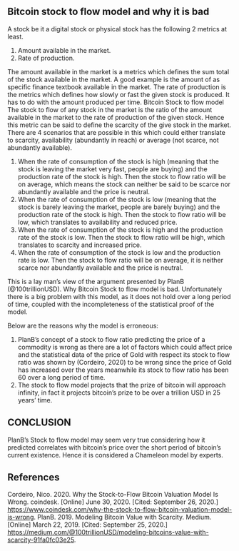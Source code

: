 ## Bitcoin stock to flow model and why it is bad
A stock be it a digital stock or physical stock has the following 2 metrics at least.
1. Amount available in the market.
2. Rate of production.


The amount available in the market is a metrics which defines the sum total of the stock available in the market. A good example is the amount of as specific finance textbook available in the market.
The rate of production is the metrics which defines how slowly or fast the given stock is produced. It has to do with the amount produced per time.
Bitcoin Stock to flow model
The stock to flow of any stock in the market is the ratio of the amount available in the market to the rate of production of the given stock. Hence this metric can be said to define the scarcity of the give stock in the market. 
There are 4 scenarios that are possible in this which could either translate to scarcity, availability (abundantly in reach) or average (not scarce, not abundantly available).
1.	When the rate of consumption of the stock is high (meaning that the stock is leaving the market very fast, people are buying) and the production rate of the stock is high. Then the stock to flow ratio will be on average, which means the stock can neither be said to be scarce nor abundantly available and the price is neutral.
2.	When the rate of consumption of the stock is low (meaning that the stock is barely leaving the market, people are barely buying) and the production rate of the stock is high. Then the stock to flow ratio will be low, which translates to availability and reduced price.
3.	When the rate of consumption of the stock is high and the production rate of the stock is low. Then the stock to flow ratio will be high, which translates to scarcity and increased price.
4.	When the rate of consumption of the stock is low and the production rate is low. Then the stock to flow ratio will be on average, it is neither scarce nor abundantly available and the price is neutral.


This is a lay man’s view of the argument presented by PlanB (@100trillionUSD).
Why Bitcoin Stock to flow model is bad.
Unfortunately there is a big problem with this model, as it does not hold over a long period of time, coupled with the incompleteness of the statistical proof of the model.

Below are the reasons why the model is erroneous:
1.	PlanB’s concept of a stock to flow ratio predicting the price of a commodity is wrong as there are a lot of factors which could affect price and the statistical data of the price of Gold with respect its stock to flow ratio was shown by (Cordeiro, 2020) to be wrong since the price of Gold has increased over the years meanwhile its stock to flow ratio has been 60 over a long period of time.
2.	The stock to flow model projects that the prize of bitcoin will approach infinity, in fact it projects bitcoin’s prize to be over a trillion USD in 25 years’ time.

## CONCLUSION
PlanB’s Stock to flow model may seem very true considering how it predicted correlates with bitcoin’s price over the short period of bitcoin’s current existence. Hence it is considered a Chameleon model by experts.

## References
Cordeiro, Nico. 2020. Why the Stock-to-Flow Bitcoin Valuation Model Is Wrong. coindesk. [Online] June 30, 2020. [Cited: September 26, 2020.] https://www.coindesk.com/why-the-stock-to-flow-bitcoin-valuation-model-is-wrong.
PlanB. 2019. Modeling Bitcoin Value with Scarcity. Medium. [Online] March 22, 2019. [Cited: September 25, 2020.] https://medium.com/@100trillionUSD/modeling-bitcoins-value-with-scarcity-91fa0fc03e25.

 
